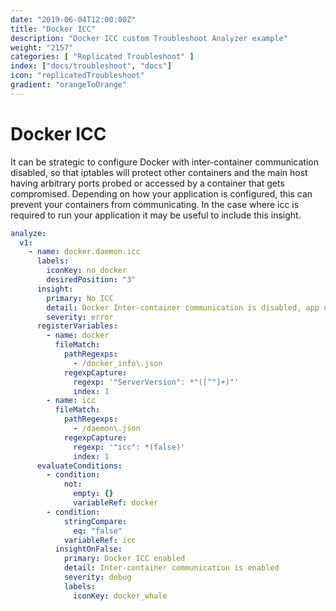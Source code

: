 ```yaml
---
date: "2019-06-04T12:00:00Z"
title: "Docker ICC"
description: "Docker ICC custom Troubleshoot Analyzer example"
weight: "2157"
categories: [ "Replicated Troubleshoot" ]
index: ["docs/troubleshoot", "docs"]
icon: "replicatedTroubleshoot"
gradient: "orangeToOrange"
---
```


# Docker ICC

It can be strategic to configure Docker with inter-container communication disabled, so that iptables will protect other containers and the main host having arbitrary ports probed or accessed by a container that gets compromised. Depending on how your application is configured, this can prevent your containers from communicating. In the case where icc is required to run your application it may be useful to include this insight.

```yaml
analyze:
  v1:
    - name: docker.daemon.icc
      labels:
        iconKey: no_docker
        desiredPosition: "3"
      insight:
        primary: No ICC
        detail: Docker Inter-container communication is disabled, app components will be unable to communicate
        severity: error
      registerVariables:
        - name: docker
          fileMatch:
            pathRegexps:
              - /docker_info\.json
            regexpCapture:
              regexp: '"ServerVersion": *"([^"]+)"'
              index: 1
        - name: icc
          fileMatch:
            pathRegexps:
              - /daemon\.json
            regexpCapture:
              regexp: '"icc": *(false)'
              index: 1
      evaluateConditions:
        - condition:
            not:
              empty: {}
              variableRef: docker
        - condition:
            stringCompare:
              eq: "false"
            variableRef: icc
          insightOnFalse:
            primary: Docker ICC enabled
            detail: Inter-container communication is enabled
            severity: debug
            labels:
              iconKey: docker_whale
```
